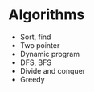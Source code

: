 # Algorithms

* Sort, find
* Two pointer
* Dynamic program
* DFS, BFS
* Divide and conquer
* Greedy
